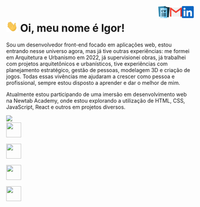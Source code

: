 <a href="https://www.linkedin.com/in/igor-sousa-b46590114/">
  <img align="right" alt="Igor's LinkedIn" width="32px" src="https://raw.githubusercontent.com/SalowQ/SalowQ/main/linkedin.svg" />
</a>
<a href="mailto: arqurb.igor@gmail.com">
  <img align="right" alt="Igor's Email" width="32px" src="https://raw.githubusercontent.com/SalowQ/SalowQ/main/mail.png" />
</a>
<a href="https://drive.google.com/file/d/1qpZd0LtaroMh5Xkjoyx4OEeEFE1NMdaQ/view?usp=sharing">
  <img align="right" alt="Igor's CV" width="32px" src="https://raw.githubusercontent.com/SalowQ/SalowQ/main/curriculum-vitae.png" />
</a>

<img src="https://raw.githubusercontent.com/SalowQ/SalowQ/main/wave.gif" height="30px"> Oi, meu nome é Igor!
===============

Sou um desenvolvedor front-end focado em aplicações web, estou entrando nesse universo agora, mas já tive outras experiências: me formei em Arquitetura e Urbanismo em 2022, já supervisionei obras, já trabalhei com projetos arquitetônicos e urbanísticos, tive experiências com planejamento estratégico, gestão de pessoas, modelagem 3D e criação de jogos. Todas essas vivências me ajudaram a crescer como pessoa e profissional, sempre estou disposto a aprender e dar o melhor de mim.

Atualmente estou participando de uma imersão em desenvolvimento web na Newtab Academy, onde estou explorando a utilização de HTML, CSS, JavaScript, React e outros em projetos diversos. 

<div>
<a href="https://github.com/SalowQ">
<img height="180em" src="https://github-readme-stats.vercel.app/api/top-langs/?username=SalowQ&layout=compact&langs_count=7&theme=dracula"/>
</div>
  
<div>
    <a>
      <img src="https://cdn.jsdelivr.net/gh/devicons/devicon/icons/html5/html5-plain-wordmark.svg" width='40' height='40'/>
    </a> <p />
    <a>
      <img src="https://cdn.jsdelivr.net/gh/devicons/devicon/icons/css3/css3-plain-wordmark.svg" width='40' height='40'/>
    </a> <p />
    <a>
      <img src="https://cdn.jsdelivr.net/gh/devicons/devicon/icons/javascript/javascript-plain.svg" width='40' height='40'/>
    </a> <p />
    <a>
      <img src="https://cdn.jsdelivr.net/gh/devicons/devicon/icons/react/react-original-wordmark.svg" width='40' height='40'/>
    </a> <p />
  </div>
